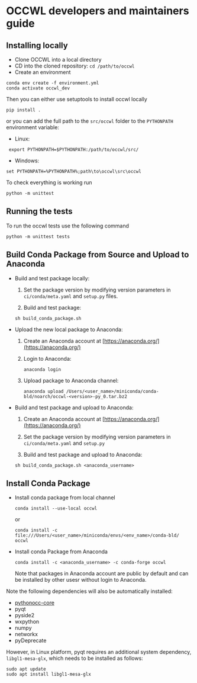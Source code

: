 # OCCWL developers and maintainers guide

## Installing locally

- Clone OCCWL into a local directory
- CD into the cloned repository: `cd /path/to/occwl`
- Create an environment

```
conda env create -f environment.yml
conda activate occwl_dev
```
Then you can either use setuptools to install occwl locally
```
pip install .
```
or you can add the full path to the `src/occwl` folder to the `PYTHONPATH` environment variable:

- Linux:
```
 export PYTHONPATH=$PYTHONPATH:/path/to/occwl/src/
```
- Windows:
```
set PYTHONPATH=%PYTHONPATH%;path\to\occwl\src\occwl
```

To check everything is working run 
```
python -m unittest
```

## Running the tests

To run the occwl tests use the following command

```
python -m unittest tests
```



## Build Conda Package from Source and Upload to Anaconda

- Build and test package locally:
    
    1. Set the package version by modifying version parameters in `ci/conda/meta.yaml` and `setup.py` files.

    2. Build and test package:
    ```
    sh build_conda_package.sh
    ```

- Upload the new local package to Anaconda:
    
    1. Create an Anaconda account at [https://anaconda.org/](https://anaconda.org/)
    
    2. Login to Anaconda:
        ```
        anaconda login 
        ```

    3. Upload package to Anaconda channel:
        ```
        anaconda upload /Users/<user_name>/miniconda/conda-bld/noarch/occwl-<version>-py_0.tar.bz2
        ```

- Build and test package and upload to Anaconda:

    1. Create an Anaconda account at [https://anaconda.org/](https://anaconda.org/)

    2. Set the package version by modifying version parameters in `ci/conda/meta.yaml` and `setup.py`

    3. Build and test package and upload to Anaconda:
    ```
    sh build_conda_package.sh <anaconda_username> 
    ```

## Install Conda Package
- Install conda package from local channel
    ```
    conda install --use-local occwl
    ```
    or
    ```
    conda install -c file:///Users/<user_name>/miniconda/envs/<env_name>/conda-bld/ occwl
    ```

- Install conda Package from Anaconda

    ```
    conda install -c <anaconda_username> -c conda-forge occwl
    ```
    Note that packages in Anaconda account are public by default and can be installed
    by other usesr without login to Anaconda.

Note the following dependencies will also be automatically installed:
 - [pythonocc-core](https://github.com/tpaviot/pythonocc-core)
 - pyqt
 - pyside2
 - wxpython
 - numpy
 - networkx
 - pyDeprecate

However, in Linux platform, pyqt requires an additional system dependency, `libgl1-mesa-glx`, which needs to be installed as follows:
```
sudo apt update
sudo apt install libgl1-mesa-glx
```




